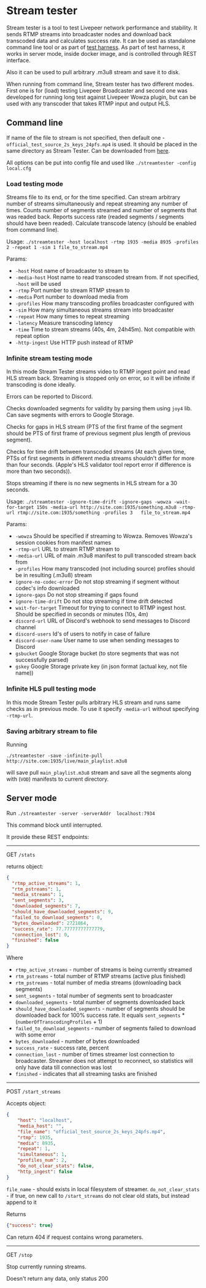 # Stream tester

Stream tester is a tool to test Livepeer network performance and stability.
It sends RTMP streams into broadcaster nodes and download back transcoded data and calculates success rate.
It can be used as standalone command line tool or as part of [test harness](https://github.com/livepeer/test-harness).
As part of test harness, it works in server mode, inside docker image, and is controlled through REST interface.

Also it can be used to pull arbitrary .m3u8 stream and save it to disk.

When running from command line, Stream tester has two different modes.
First one is for (load) testing Livepeer Broadcaster and second one was developed for running long test against Livepeer Wowza plugin, but can be used with any transcoder that takes RTMP input and output HLS.



## Command line

If name of the file to stream is not specified, then default one - `official_test_source_2s_keys_24pfs.mp4` is used. It should be placed in the same directory as Stream Tester. Can be downloaded from [here](https://storage.googleapis.com/lp_testharness_assets/official_test_source_2s_keys_24pfs.mp4).

All options can be put into config file and used like `./streamtester -config local.cfg`

### Load testing mode

Streams file to its end, or for the time specified. Can stream arbitrary number of streams simultaneously and repeat streaming any number of times. Counts number of segments streamed and number of segments that was readed back. Reports success rate (readed segments / segments should have been readed). Calculate transcode latency (should be enabled from command line).

Usage:
`./streamtester -host localhost -rtmp 1935 -media 8935 -profiles 2 -repeat 1 -sim 1 file_to_stream.mp4`


Params:

 - `-host` Host name of broadcaster to stream to
 - `-media-host` Host name to read transcoded stream from. If not specified, `-host` will be used
 - `-rtmp` Port number to stream RTMP stream to
 - `-media` Port number to download media from
 - `-profiles` How many transcoding profiles broadcaster configured with
 - `-sim` How many simultaneous streams stream into broadcaster
 - `-repeat` How many times to repeat streaming 
 - `-latency` Measure transcoding latency
 - `-time` Time to stream streams (40s, 4m, 24h45m). Not compatible with repeat option
 - `-http-ingest` Use HTTP push instead of RTMP

### Infinite stream testing mode
In this mode Stream Tester streams video to RTMP ingest point and read HLS stream back. Streaming is stopped only on error, so it will be infinite if transcoding is done ideally.

Errors can be reported to Discord.

Checks downloaded segments for validity by parsing them using `joy4` lib. Can save segments with errors to Google Storage.

Checks for gaps in HLS stream (PTS of the first frame of the segment should be PTS of first frame of previous segment plus length of previous segment).

Checks for time drift between transcoded streams (At each given time, PTSs of first segments in different media streams shouldn't differ for more than four seconds. (Apple's HLS validator tool report error if difference is more than two seconds)).

Stops streaming if there is no new segments in HLS stream for a 30 seconds.


Usage:
`./streamtester -ignore-time-drift -ignore-gaps -wowza -wait-for-target 150s -media-url http://site.com:1935/something.m3u8 -rtmp-url rtmp://site.com:1935/something -profiles 3   file_to_stream.mp4`


Params:

 - `-wowza` Should be specified if streaming to Wowza. Removes Wowza's session cookies from manifest names
 - `-rtmp-url` URL to stream RTMP stream to
 - `-media-url` URL of main .m3u8 manifest to pull transcoded stream back from
 - `-profiles` How many transcoded (not including source) profiles should be in resulting (.m3u8) stream
 - `ignore-no-codec-error` Do not stop streaming if segment without codec's info downloaded
 - `ignore-gaps` Do not stop streaming if gaps found
 - `ignore-time-drift` Do not stop streaming if time drift detected
 - `wait-for-target` Timeout for trying to connect to RTMP ingest host. Should be specified in seconds or minutes (10s, 4m)
 - `discord-url` URL of Discord's webhook to send messages to Discord channel
 - `discord-users` Id's of users to notify in case of failure
 - `discord-user-name` User name to use when sending messages to Discord
 - `gsbucket` Google Storage bucket (to store segments that was not successfully parsed)
 - `gskey` Google Storage private key (in json format (actual key, not file name))

### Infinite HLS pull testing mode
In this mode Stream Tester pulls arbitrary HLS stream and runs same checks as in previous mode.
To use it specify `-media-url` without specifying `-rtmp-url`.




### Saving arbitrary stream to file

Running

`./streamtester -save -infinite-pull http://site.com:1935/live/main_playlist.m3u8`

will save pull `main_playlist.m3u8` stream and save all the segments along with (`VOD`) manifests to current directory.

## Server mode
Run
`./streamtester -server -serverAddr  localhost:7934`

This command block until interrupted.

It provide these REST endpoints:

---
GET `/stats`

returns object:
```json
{
  "rtmp_active_streams": 1,
  "rtm_pstreams": 1,
  "media_streams": 1,
  "sent_segments": 3,
  "downloaded_segments": 7,
  "should_have_downloaded_segments": 9,
  "failed_to_download_segments": 0,
  "bytes_downloaded": 2721864,
  "success_rate": 77.77777777777779,
  "connection_lost": 0,
  "finished": false
}
```

Where 

 - `rtmp_active_streams` - number of streams is being currently streamed
 - `rtm_pstreams` - total number of RTMP streams (active plus finished)
 - `rtm_pstreams` - total number of media streams (downloading back segments)
 - `sent_segments` - total number of segments sent to broadcaster
 - `downloaded_segments` - total number of segments downloaded back
 - `should_have_downloaded_segments` - number of segments should be downloaded back for 100% success rate. It equals `sent_segments` * (`numberOfTranscodingProfiles` + 1)
 - `failed_to_download_segments` - number of segments failed to download with some error
 - `bytes_downloaded` - number of bytes downloaded
 - `success_rate` - success rate, percent
 - `connection_lost` - number of times streamer lost connection to broadcaster. Streamer does not attempt to reconnect, so statistics will only have data till connection was lost
 - `finished` - indicates that all streaming tasks are finished

---
POST `/start_streams`

Accepts object:
```json
{
    "host": "localhost",
    "media_host": "",
    "file_name": "official_test_source_2s_keys_24pfs.mp4",
    "rtmp": 1935,
    "media": 8935,
    "repeat": 1,
    "simultaneous": 1,
    "profiles_num": 2,
    "do_not_clear_stats": false,
    "http_ingest": false
} 

```

`file_name` - should exists in local filesystem of streamer.
`do_not_clear_stats` - if true, on new call to `/start_streams` do not clear old stats, but instead append to it


Returns 

```json
{"success": true}
```

Can return 404 if request contains wrong parameters.


---
GET `/stop`

Stop currently running streams. 

Doesn't return any data, only status 200 
